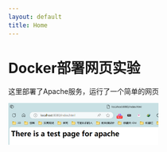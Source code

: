 ```yaml
---
layout: default
title: Home
---
```

# Docker部署网页实验

这里部署了Apache服务，运行了一个简单的网页

<img src="img/SeeResult.png"
alt="result" width="60%">

